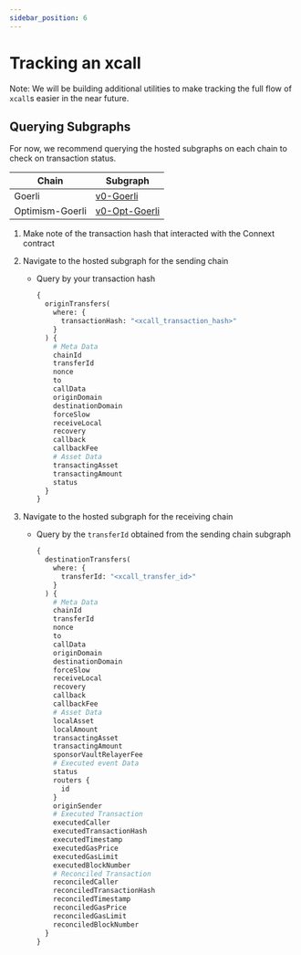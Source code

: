 ```yaml
---
sidebar_position: 6
---
```


# Tracking an xcall

Note: We will be building additional utilities to make tracking the full flow of `xcall`s easier in the near future. 

## Querying Subgraphs

For now, we recommend querying the hosted subgraphs on each chain to check on transaction status.

| Chain | Subgraph |
| --- | --- |
| Goerli | [v0-Goerli](https://thegraph.com/hosted-service/subgraph/connext/nxtp-amarok-runtime-v0-goerli) |
| Optimism-Goerli | [v0-Opt-Goerli](https://thegraph.com/hosted-service/subgraph/connext/amarok-runtime-v0-opt-goerli) |

1.  Make note of the transaction hash that interacted with the Connext contract

2.  Navigate to the hosted subgraph for the sending chain
    - Query by your transaction hash
        
        ```graphql
        {
          originTransfers(
            where: {
              transactionHash: "<xcall_transaction_hash>"
            }
          ) {
            # Meta Data
            chainId
            transferId
            nonce
            to
            callData
            originDomain
            destinationDomain
            forceSlow
            receiveLocal
            recovery
            callback
            callbackFee
            # Asset Data
            transactingAsset
            transactingAmount
            status
          }
        }
        ```
        
3.  Navigate to the hosted subgraph for the receiving chain
    - Query by the `transferId` obtained from the sending chain subgraph
        
        ```graphql
        {
          destinationTransfers(
            where: {
              transferId: "<xcall_transfer_id>"
            }
          ) {
            # Meta Data
            chainId
            transferId
            nonce
            to
            callData
            originDomain
            destinationDomain
            forceSlow
            receiveLocal
            recovery
            callback
            callbackFee
            # Asset Data
            localAsset
            localAmount
            transactingAsset
            transactingAmount
            sponsorVaultRelayerFee
            # Executed event Data
            status
            routers {
              id
            }
            originSender
            # Executed Transaction
            executedCaller
            executedTransactionHash
            executedTimestamp
            executedGasPrice
            executedGasLimit
            executedBlockNumber
            # Reconciled Transaction
            reconciledCaller
            reconciledTransactionHash
            reconciledTimestamp
            reconciledGasPrice
            reconciledGasLimit
            reconciledBlockNumber
          }
        }
        ```
